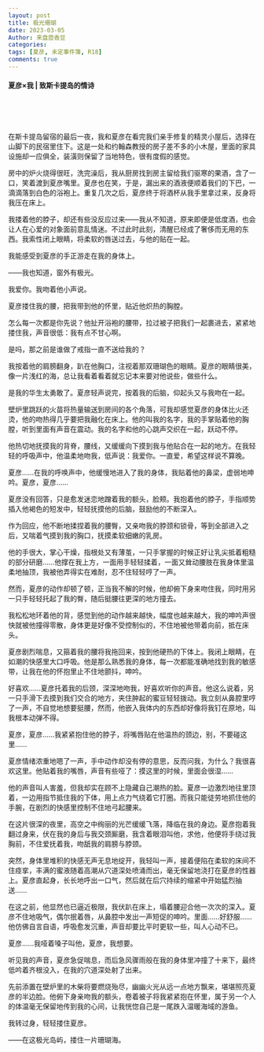 ```yaml
---
layout: post
title: 极光珊瑚
date: 2023-03-05
Author: 来盘茴香豆
categories: 
tags: [夏彦, 未定事件簿, R18]
comments: true
--- 
```


#### 夏彦×我 | 致斯卡提岛的情诗

<br/><br/><br/>

在斯卡提岛留宿的最后一夜，我和夏彦在看完我们亲手修复的精灵小屋后，选择在山脚下的民宿里住下。这是一处和约翰森教授的房子差不多的小木屋，里面的家具设施却一应俱全，装潢则保留了当地特色，很有度假的感觉。

房中的炉火烧得很旺，洗完澡后，我从厨房找到房主留给我们驱寒的果酒，含了一口，笑着渡到夏彦嘴里。夏彦也在笑，于是，漏出来的酒液便顺着我们的下巴，一滴滴落到白色的浴袍上。重复几次之后，夏彦终于将酒杯从我手里拿过来，反身将我压在床上。

我搂着他的脖子，却还有些没反应过来——我从不知道，原来即便是低度酒，也会让人在心爱的对象面前意乱情迷。不过此时此刻，清醒已经成了奢侈而无用的东西。我索性闭上眼睛，将柔软的唇送过去，与他的贴在一起。

我能感受到夏彦的手正游走在我的身体上。

——我也知道，窗外有极光。

我爱你。我吻着他小声说。

夏彦搂住我的腰，把我带到他的怀里，贴近他炽热的胸膛。

怎么每一次都是你先说？他扯开浴袍的腰带，拉过被子把我们一起裹进去，紧紧地搂住我，声音很低：我有点不甘心啊。

是吗，那之前是谁做了戒指一直不送给我的？

我按着他的肩膀翻身，趴在他胸口，注视着那双珊瑚色的眼睛。夏彦的眼睛很美，像一片浅红的海，总让我看着看着就忘记本来要对他说些，做些什么。

是我的华生太勇敢了。夏彦轻声说完，按着我的后脑，仰起头又与我吻在一起。

壁炉里跳跃的火苗将热量输送到房间的各个角落，可我却感觉夏彦的身体比火还烫，他的吻热得几乎要把我融化在床上。他的叫我的名字，我的手掌贴着他的胸膛，听到里面有声音在震动。我的名字和他的心跳声交织在一起，跃动不停。

他热切地抚摸我的背脊，腰线，又缓缓向下摸到我与他贴合在一起的地方。在我轻轻的呼吸声中，他温柔地吻我，低声说：我爱你。一直爱，希望这样说不算晚。

夏彦……在我的呼唤声中，他缓慢地进入了我的身体，我贴着他的鼻梁，虚弱地呻吟。夏彦，夏彦……

夏彦没有回答，只是愈发迷恋地蹭着我的额头，脸颊。我抱着他的脖子，手指顺势插入他褐色的短发中，轻轻抚摸他的后脑，鼓励他的不断深入。

作为回应，他不断地揉捏着我的腰臀，又亲吻我的脖颈和锁骨，等到全部进入之后，又喘着气摸到我的胸口，抚摸柔软细嫩的乳房。

他的手很大，掌心干燥，指根处又有薄茧，一只手掌握的时候正好让乳尖抵着粗糙的部分研磨……他撑在我上方，一面用手轻轻揉着，一面又耸动腰肢在我身体里温柔地抽顶，我被他弄得实在难耐，忍不住轻轻哼了一声。

然而，夏彦的动作却顿了顿，正当我不解的时候，他却俯下身来吻住我，同时用另一只手轻轻托起了我的臀，随后挺腰往更深的地方撞去。

我松松地环着他的背，感觉到他的动作越来越快，幅度也越来越大，我的呻吟声很快就被他撞得零散，身体更是好像不受控制似的，不住地被他带着向前，抵在床头。

夏彦剧烈喘息，又箍着我的腰将我拖回来，按到他硬热的下体上。我闭上眼睛，在如潮的快感里大口呼吸。他是那么熟悉我的身体，每一次都能准确地找到我的敏感带，让我在他的怀抱里止不住地颤抖，呻吟。

好喜欢……夏彦托着我的后颈，深深地吻我，好喜欢听你的声音。他这么说着，另一只手滑下去摸到我们交合的地方，夹住肿起的蜜豆轻轻拨动。我立刻从鼻腔里哼了一声，不自觉地想要挺腰，然而，他嵌入我体内的东西却好像将我钉在原地，叫我根本动弹不得。

夏彦，夏彦……我紧紧抱住他的脖子，将嘴唇贴在他温热的颈边，别，不要碰这里……

夏彦情绪浓重地嗯了一声，手中动作却没有停的意思，反而问我，为什么？我很喜欢这里。他贴着我的嘴唇，声音有些哑了：摸这里的时候，里面会很湿……

他的声音叫人害羞，但我却实在顾不上隐藏自己潮热的脸。夏彦一边激烈地往里顶着，一边用指节抵住我的下体，用上点力气绕着它打圈。而我只能徒劳地抓住他的手腕，在剧烈的快感里控制不住地弓起腰来。

在这片很深的夜里，高空之中绚丽的光芒缓缓飞落，降临在我的身边。夏彦抱着我翻过身来，伏在我的身后与我交颈厮磨，我含着眼泪叫他，求他，他便将手绕过我胸前，不住爱抚着我，吻舐我的肩膀与脖颈。

突然，身体里堆积的快感无声无息地绽开，我轻叫一声，接着便陷在柔软的床间不住痉挛，丰满的蜜液随着高潮从穴道深处喷涌而出，毫无保留地浇打在夏彦的性器上。夏彦直起身，长长地呼出一口气，然后就在后穴持续的缩紧中开始猛烈抽送……

在这之前，他显然也已逼近极限，我伏趴在床上，塌着腰迎合他一次次的深入。夏彦不住地吸气，偶尔抿着唇，从鼻腔中发出一声短促的呻吟。里面……好舒服……他仿佛自言自语，呼吸愈发沉重，声音却要比平时更软一些，叫人心动不已。

夏彦……我哑着嗓子叫他，夏彦，我想要。

听见我的声音，夏彦急促喘息，而后急风骤雨般在我的身体里冲撞了十来下，最终低吟着齐根没入，在我的穴道深处射了出来。

先前添置在壁炉里的木柴将要燃烧殆尽，幽幽火光从远一点地方飘来，堪堪照亮夏彦的半边脸。他俯下身亲吻我的额头，卷着被子将我紧紧抱在怀里，属于另一个人的体温毫无保留地传到我的心间，让我恍惚自己是一尾跌入温暖海域的游鱼。

我转过身，轻轻搂住夏彦。

——在这极光岛屿，搂住一片珊瑚海。

<br/><br/><br/>
